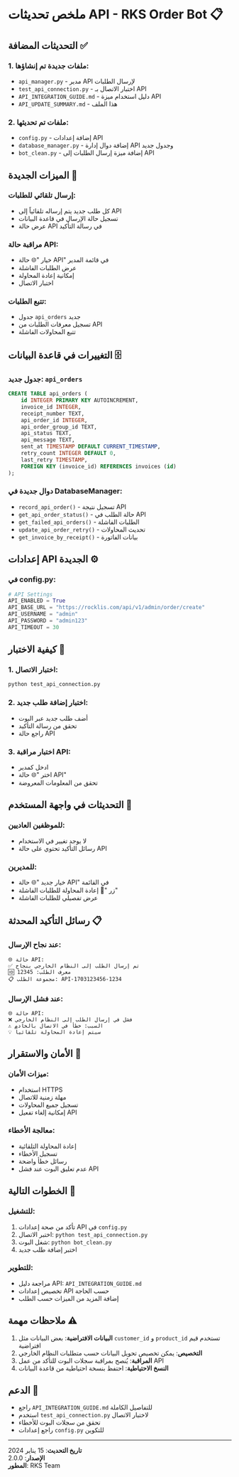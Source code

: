 # ملخص تحديثات API - RKS Order Bot 📋

## التحديثات المضافة ✅

### 1. ملفات جديدة تم إنشاؤها:
- `api_manager.py` - مدير API لإرسال الطلبات
- `test_api_connection.py` - اختبار الاتصال بـ API
- `API_INTEGRATION_GUIDE.md` - دليل استخدام ميزة API
- `API_UPDATE_SUMMARY.md` - هذا الملف

### 2. ملفات تم تحديثها:
- `config.py` - إضافة إعدادات API
- `database_manager.py` - إضافة دوال إدارة API وجدول جديد
- `bot_clean.py` - إضافة ميزة إرسال الطلبات إلى API

## الميزات الجديدة 🌟

### إرسال تلقائي للطلبات:
- كل طلب جديد يتم إرساله تلقائياً إلى API
- تسجيل حالة الإرسال في قاعدة البيانات
- عرض حالة API في رسالة التأكيد

### مراقبة حالة API:
- خيار "🌐 حالة API" في قائمة المدير
- عرض الطلبات الفاشلة
- إمكانية إعادة المحاولة
- اختبار الاتصال

### تتبع الطلبات:
- جدول `api_orders` جديد
- تسجيل معرفات الطلبات من API
- تتبع المحاولات الفاشلة

## التغييرات في قاعدة البيانات 🗄️

### جدول جديد: `api_orders`
```sql
CREATE TABLE api_orders (
    id INTEGER PRIMARY KEY AUTOINCREMENT,
    invoice_id INTEGER,
    receipt_number TEXT,
    api_order_id INTEGER,
    api_order_group_id TEXT,
    api_status TEXT,
    api_message TEXT,
    sent_at TIMESTAMP DEFAULT CURRENT_TIMESTAMP,
    retry_count INTEGER DEFAULT 0,
    last_retry TIMESTAMP,
    FOREIGN KEY (invoice_id) REFERENCES invoices (id)
);
```

### دوال جديدة في DatabaseManager:
- `record_api_order()` - تسجيل نتيجة API
- `get_api_order_status()` - حالة الطلب في API
- `get_failed_api_orders()` - الطلبات الفاشلة
- `update_api_order_retry()` - تحديث المحاولات
- `get_invoice_by_receipt()` - بيانات الفاتورة

## إعدادات API الجديدة ⚙️

### في config.py:
```python
# API Settings
API_ENABLED = True
API_BASE_URL = "https://rocklis.com/api/v1/admin/order/create"
API_USERNAME = "admin"
API_PASSWORD = "admin123"
API_TIMEOUT = 30
```

## كيفية الاختبار 🧪

### 1. اختبار الاتصال:
```bash
python test_api_connection.py
```

### 2. اختبار إضافة طلب جديد:
- أضف طلب جديد عبر البوت
- تحقق من رسالة التأكيد
- راجع حالة API

### 3. اختبار مراقبة API:
- ادخل كمدير
- اختر "🌐 حالة API"
- تحقق من المعلومات المعروضة

## التحديثات في واجهة المستخدم 📱

### للموظفين العاديين:
- لا يوجد تغيير في الاستخدام
- رسائل التأكيد تحتوي على حالة API

### للمديرين:
- خيار جديد "🌐 حالة API" في القائمة
- زر "🔄 إعادة المحاولة للطلبات الفاشلة"
- عرض تفصيلي للطلبات الفاشلة

## رسائل التأكيد المحدثة 📋

### عند نجاح الإرسال:
```
🌐 حالة API:
✅ تم إرسال الطلب إلى النظام الخارجي بنجاح
🆔 معرف الطلب: 12345
📋 مجموعة الطلب: API-1703123456-1234
```

### عند فشل الإرسال:
```
🌐 حالة API:
❌ فشل في إرسال الطلب إلى النظام الخارجي
⚠️ السبب: خطأ في الاتصال بالخادم
💡 سيتم إعادة المحاولة تلقائياً
```

## الأمان والاستقرار 🔐

### ميزات الأمان:
- استخدام HTTPS
- مهلة زمنية للاتصال
- تسجيل جميع المحاولات
- إمكانية إلغاء تفعيل API

### معالجة الأخطاء:
- إعادة المحاولة التلقائية
- تسجيل الأخطاء
- رسائل خطأ واضحة
- عدم تعليق البوت عند فشل API

## الخطوات التالية 🚀

### للتشغيل:
1. تأكد من صحة إعدادات API في `config.py`
2. اختبر الاتصال: `python test_api_connection.py`
3. شغل البوت: `python bot_clean.py`
4. اختبر إضافة طلب جديد

### للتطوير:
- مراجعة دليل API: `API_INTEGRATION_GUIDE.md`
- تخصيص إعدادات API حسب الحاجة
- إضافة المزيد من الميزات حسب الطلب

## ملاحظات مهمة ⚠️

1. **البيانات الافتراضية**: بعض البيانات مثل `customer_id` و `product_id` تستخدم قيم افتراضية
2. **التخصيص**: يمكن تخصيص تحويل البيانات حسب متطلبات النظام الخارجي
3. **المراقبة**: يُنصح بمراقبة سجلات البوت للتأكد من عمل API
4. **النسخ الاحتياطية**: احتفظ بنسخة احتياطية من قاعدة البيانات

## الدعم 💬

- راجع `API_INTEGRATION_GUIDE.md` للتفاصيل الكاملة
- استخدم `test_api_connection.py` لاختبار الاتصال
- تحقق من سجلات البوت للأخطاء
- راجع إعدادات `config.py` للتكوين

---

**تاريخ التحديث**: 15 يناير 2024  
**الإصدار**: 2.0.0  
**المطور**: RKS Team

